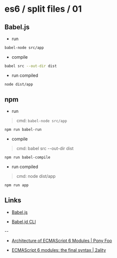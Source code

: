# es6 / split files / 01

## Babel.js

* run

```bash
babel-node src/app
```

* compile

```bash
babel src --out-dir dist
```

* run compiled

```bash
node dist/app
```

## npm

* run 

> cmd: `babel-node src/app`

```bash
npm run babel-run
```

* compile

> cmd: babel src --out-dir dist

```bash
npm run babel-compile
```

* run compiled

> cmd: node dist/app

```bash
npm run app
```


## Links

* [Babel.js](http://babeljs.io/)

* [Babel.jd CLI](http://babeljs.io/docs/usage/cli/)

--

* [Architecture of ECMAScript 6 Modules | Pony Foo](http://ponyfoo.com/articles/architecture-of-ecmascript-6-modules)

* [ECMAScript 6 modules: the final syntax | 2ality](http://www.2ality.com/2014/09/es6-modules-final.html)
